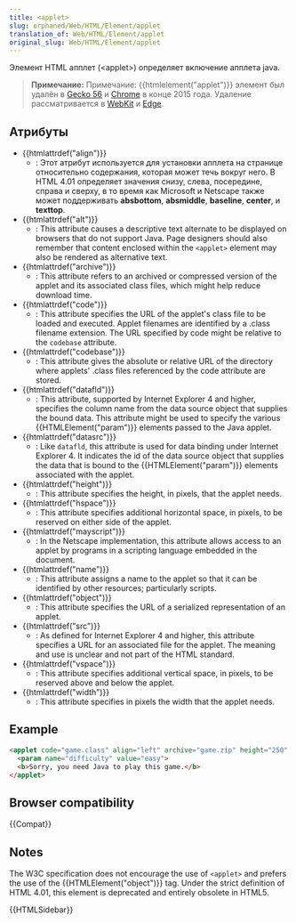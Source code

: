 ```yaml
---
title: <applet>
slug: orphaned/Web/HTML/Element/applet
translation_of: Web/HTML/Element/applet
original_slug: Web/HTML/Element/applet
---
```


Элемент HTML апплет (\<applet>) определяет включение апплета java.

> **Примечание:** Примечание: {{htmlelement("applet")}} элемент был удалён в [Gecko 56](https://bugzilla.mozilla.org/show_bug.cgi?id=1279218) и [Chrome](https://bugs.chromium.org/p/chromium/issues/detail?id=470301) в конце 2015 года. Удаление рассматривается в [WebKit](https://bugs.webkit.org/show_bug.cgi?id=157926) и [Edge](https://developer.microsoft.com/en-us/microsoft-edge/platform/issues/11946645/).

## Атрибуты

- {{htmlattrdef("align")}}
  - : Этот атрибут используется для установки апплета на странице относительно содержания, которая может течь вокруг него. В HTML 4.01 определяет значения снизу, слева, посередине, справа и сверху, в то время как Microsoft и Netscape также может поддерживать **absbottom**, **absmiddle**, **baseline**, **center**, и **texttop**.
- {{htmlattrdef("alt")}}
  - : This attribute causes a descriptive text alternate to be displayed on browsers that do not support Java. Page designers should also remember that content enclosed within the `<applet>` element may also be rendered as alternative text.
- {{htmlattrdef("archive")}}
  - : This attribute refers to an archived or compressed version of the applet and its associated class files, which might help reduce download time.
- {{htmlattrdef("code")}}
  - : This attribute specifies the URL of the applet's class file to be loaded and executed. Applet filenames are identified by a .class filename extension. The URL specified by code might be relative to the `codebase` attribute.
- {{htmlattrdef("codebase")}}
  - : This attribute gives the absolute or relative URL of the directory where applets' .class files referenced by the code attribute are stored.
- {{htmlattrdef("datafld")}}
  - : This attribute, supported by Internet Explorer 4 and higher, specifies the column name from the data source object that supplies the bound data. This attribute might be used to specify the various {{HTMLElement("param")}} elements passed to the Java applet.
- {{htmlattrdef("datasrc")}}
  - : Like `datafld`, this attribute is used for data binding under Internet Explorer 4. It indicates the id of the data source object that supplies the data that is bound to the {{HTMLElement("param")}} elements associated with the applet.
- {{htmlattrdef("height")}}
  - : This attribute specifies the height, in pixels, that the applet needs.
- {{htmlattrdef("hspace")}}
  - : This attribute specifies additional horizontal space, in pixels, to be reserved on either side of the applet.
- {{htmlattrdef("mayscript")}}
  - : In the Netscape implementation, this attribute allows access to an applet by programs in a scripting language embedded in the document.
- {{htmlattrdef("name")}}
  - : This attribute assigns a name to the applet so that it can be identified by other resources; particularly scripts.
- {{htmlattrdef("object")}}
  - : This attribute specifies the URL of a serialized representation of an applet.
- {{htmlattrdef("src")}}
  - : As defined for Internet Explorer 4 and higher, this attribute specifies a URL for an associated file for the applet. The meaning and use is unclear and not part of the HTML standard.
- {{htmlattrdef("vspace")}}
  - : This attribute specifies additional vertical space, in pixels, to be reserved above and below the applet.
- {{htmlattrdef("width")}}
  - : This attribute specifies in pixels the width that the applet needs.

## Example

```html
<applet code="game.class" align="left" archive="game.zip" height="250" width="350">
  <param name="difficulty" value="easy">
  <b>Sorry, you need Java to play this game.</b>
</applet>
```

## Browser compatibility

{{Compat}}

## Notes

The W3C specification does not encourage the use of `<applet>` and prefers the use of the {{HTMLElement("object")}} tag. Under the strict definition of HTML 4.01, this element is deprecated and entirely obsolete in HTML5.

{{HTMLSidebar}}
